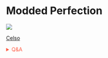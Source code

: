 # Modded Perfection

![](https://media4.giphy.com/media/1wpaMJeGetZXheRMye/giphy.gif?cid=82a1493bnppig4jehkge3sinxtywcz8zrkd5f6hdsoea8fdy&rid=giphy.gif)

[Celso](https://www.celsoazevedo.com/)

<!-- Prince Kaizen Namwali -->

<span style='color:#ff5d46;'>

<details markdown='1'><summary>Q&A</summary>


</details>

</span>
